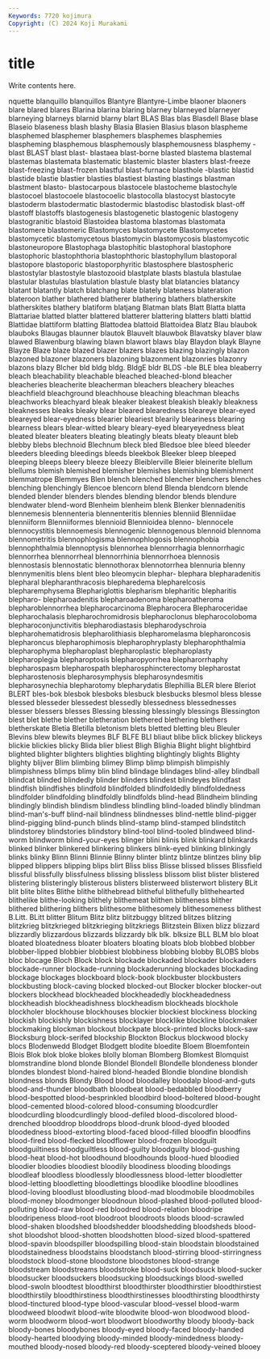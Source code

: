 ```yaml
---
Keywords: 7720 kojimura
Copyright: (C) 2024 Koji Murakami
---
```


# title

Write contents here.



nquette blanquillo blanquillos Blantyre Blantyre-Limbe blaoner blaoners blare
blared blares Blarina blarina blaring blarney blarneyed blarneyer blarneying blarneys
blarnid blarny blart BLAS Blas blas Blasdell Blase blase Blaseio
blaseness blash blashy Blasia Blasien Blasius blason blaspheme blasphemed blasphemer
blasphemers blasphemes blasphemies blaspheming blasphemous blasphemously blasphemousness blasphemy -blast BLAST
blast blast- blastaea blast-borne blasted blastema blastemal blastemas blastemata blastematic
blastemic blaster blasters blast-freeze blast-freezing blast-frozen blastful blast-furnace blasthole -blastic
blastid blastide blastie blastier blasties blastiest blasting blastings blastman blastment
blasto- blastocarpous blastocele blastocheme blastochyle blastocoel blastocoele blastocoelic blastocolla blastocyst
blastocyte blastoderm blastodermatic blastodermic blastodisc blastodisk blast-off blastoff blastoffs blastogenesis
blastogenetic blastogenic blastogeny blastogranitic blastoid Blastoidea blastoma blastomas blastomata blastomere
blastomeric Blastomyces blastomycete Blastomycetes blastomycetic blastomycetous blastomycin blastomycosis blastomycotic blastoneuropore
Blastophaga blastophitic blastophoral blastophore blastophoric blastophthoria blastophthoric blastophyllum blastoporal blastopore
blastoporic blastoporphyritic blastosphere blastospheric blastostylar blastostyle blastozooid blastplate blasts blastula
blastulae blastular blastulas blastulation blastule blasty blat blatancies blatancy blatant
blatantly blatch blatchang blate blately blateness blateration blateroon blather blathered
blatherer blathering blathers blatherskite blatherskites blathery blatiform blatjang Blatman blats
Blatt Blatta blatta Blattariae blatted blatter blattered blatterer blattering blatters
blatti blattid Blattidae blattiform blatting Blattodea blattoid Blattoidea Blatz Blau
blaubok blauboks Blaugas blaunner blautok Blauvelt blauwbok Blavatsky blaver blaw
blawed Blawenburg blawing blawn blawort blaws blay Blaydon blayk Blayne
Blayze Blaze blaze blazed blazer blazers blazes blazing blazingly blazon
blazoned blazoner blazoners blazoning blazonment blazonries blazonry blazons blazy Blcher
bld bldg bldg. BldgE bldr BLDS -ble BLE blea bleaberry
bleach bleachability bleachable bleached bleached-blond bleacher bleacheries bleacherite bleacherman bleachers
bleachery bleaches bleachfield bleachground bleachhouse bleaching bleachman bleachs bleachworks bleachyard
bleak bleaker bleakest bleakish bleakly bleakness bleaknesses bleaks bleaky blear
bleared blearedness bleareye blear-eyed bleareyed blear-eyedness blearier bleariest blearily bleariness
blearing blearness blears blear-witted bleary bleary-eyed blearyeyedness bleat bleated bleater
bleaters bleating bleatingly bleats bleaty bleaunt bleb blebby blebs blechnoid
Blechnum bleck bled Bledsoe blee bleed bleeder bleeders bleeding bleedings
bleeds bleekbok Bleeker bleep bleeped bleeping bleeps bleery bleeze bleezy
Bleiblerville Bleier bleinerite blellum blellums blemish blemished blemisher blemishes blemishing
blemishment blemmatrope Blemmyes Blen blench blenched blencher blenchers blenches blenching
blenchingly Blencoe blencorn blend Blenda blendcorn blende blended blender blenders
blendes blending blendor blends blendure blendwater blend-word Blenheim blenheim blenk
Blenker blennadenitis blennemesis blennenteria blennenteritis blennies blenniid Blenniidae blenniiform Blenniiformes
blennioid Blennioidea blenno- blennocele blennocystitis blennoemesis blennogenic blennogenous blennoid blennoma
blennometritis blennophlogisma blennophlogosis blennophobia blennophthalmia blennoptysis blennorhea blennorrhagia blennorrhagic blennorrhea
blennorrheal blennorrhinia blennorrhoea blennosis blennostasis blennostatic blennothorax blennotorrhea blennuria blenny
blennymenitis blens blent bleo bleomycin blephar- blephara blepharadenitis blepharal blepharanthracosis
blepharedema blepharelcosis blepharemphysema Blephariglottis blepharism blepharitic blepharitis blepharo- blepharoadenitis blepharoadenoma
blepharoatheroma blepharoblennorrhea blepharocarcinoma Blepharocera Blepharoceridae blepharochalasis blepharochromidrosis blepharoclonus blepharocoloboma blepharoconjunctivitis
blepharodiastasis blepharodyschroia blepharohematidrosis blepharolithiasis blepharomelasma blepharoncosis blepharoncus blepharophimosis blepharophryplasty blepharophthalmia
blepharophyma blepharoplast blepharoplastic blepharoplasty blepharoplegia blepharoptosis blepharopyorrhea blepharorrhaphy blepharospasm blepharospath
blepharosphincterectomy blepharostat blepharostenosis blepharosymphysis blepharosyndesmitis blepharosynechia blepharotomy blepharydatis Blephillia BLER
blere Bleriot BLERT bles-bok blesbok blesboks blesbuck blesbucks blesmol bless
blesse blessed blesseder blessedest blessedly blessedness blessednesses blesser blessers blesses
Blessing blessing blessingly blessings Blessington blest blet blethe blether bletheration
blethered blethering blethers bletherskate Bletia Bletilla bletonism blets bletted bletting
bleu Bleuler Blevins blew blewits bleymes BLF BLFE BLI bliaut
blibe blick blickey blickeys blickie blickies blicky Blida blier bliest
Bligh Blighia Blight blight blightbird blighted blighter blighters blighties blighting
blightingly blights Blighty blighty blijver Blim blimbing blimey Blimp blimp
blimpish blimpishly blimpishness blimps blimy blin blind blindage blindages blind-alley
blindball blindcat blinded blindedly blinder blinders blindest blindeyes blindfast blindfish
blindfishes blindfold blindfolded blindfoldedly blindfoldedness blindfolder blindfolding blindfoldly blindfolds blind-head
Blindheim blinding blindingly blindish blindism blindless blindling blind-loaded blindly blindman
blind-man's-buff blind-nail blindness blindnesses blind-nettle blind-pigger blind-pigging blind-punch blinds blind-stamp
blind-stamped blindstitch blindstorey blindstories blindstory blind-tool blind-tooled blindweed blind-worm blindworm
blind-your-eyes blinger blini blinis blink blinkard blinkards blinked blinker blinkered
blinkering blinkers blink-eyed blinking blinkingly blinks blinky Blinn Blinni Blinnie
Blinny blinter blintz blintze blintzes bliny blip blipped blippers blipping
blips blirt Bliss bliss Blisse blissed blisses Blissfield blissful blissfully
blissfulness blissing blissless blissom blist blister blistered blistering blisteringly blisterous
blisters blisterweed blisterwort blistery BLit blit blite blites Blithe blithe
blithebread blitheful blithefully blithehearted blithelike blithe-looking blithely blithemeat blithen blitheness
blither blithered blithering blithers blithesome blithesomely blithesomeness blithest B.Litt. BLitt
blitter Blitum Blitz blitz blitzbuggy blitzed blitzes blitzing blitzkrieg blitzkrieged
blitzkrieging blitzkriegs Blitzstein Blixen blizz blizzard blizzardly blizzardous blizzards blizzardy
blk blk. blksize BLL BLM blo bloat bloated bloatedness bloater
bloaters bloating bloats blob blobbed blobber blobber-lipped blobbier blobbiest blobbiness
blobbing blobby BLOBS blobs bloc blocage Bloch Block block blockade
blockaded blockader blockaders blockade-runner blockade-running blockaderunning blockades blockading blockage blockages
blockboard block-book blockbuster blockbusters blockbusting block-caving blocked blocked-out Blocker blocker
blocker-out blockers blockhead blockheaded blockheadedly blockheadedness blockheadish blockheadishness blockheadism blockheads
blockhole blockholer blockhouse blockhouses blockier blockiest blockiness blocking blockish blockishly
blockishness blocklayer blocklike blockline blockmaker blockmaking blockman blockout blockpate block-printed
blocks block-saw Blocksburg block-serifed blockship Blockton Blockus blockwood blocky blocs
Blodenwedd Blodget Blodgett blodite bloedite Bloem Bloemfontein Blois Blok blok
bloke blokes blolly bloman Blomberg Blomkest Blomquist blomstrandine blond blonde
Blondel Blondell Blondelle blondeness blonder blondes blondest blond-haired blond-headed Blondie
blondine blondish blondness blonds Blondy Blood blood bloodalley bloodalp blood-and-guts
blood-and-thunder bloodbath bloodbeat blood-bedabbled bloodberry blood-bespotted blood-besprinkled bloodbird blood-boltered blood-bought
blood-cemented blood-colored blood-consuming bloodcurdler bloodcurdling bloodcurdlingly blood-defiled blood-discolored blood-drenched blooddrop
blooddrops blood-drunk blood-dyed blooded bloodedness blood-extorting blood-faced blood-filled bloodfin bloodfins
blood-fired blood-flecked bloodflower blood-frozen bloodguilt bloodguiltiness bloodguiltless blood-guilty bloodguilty blood-gushing
blood-heat blood-hot bloodhound bloodhounds blood-hued bloodied bloodier bloodies bloodiest bloodily
bloodiness blooding bloodings bloodleaf bloodless bloodlessly bloodlessness blood-letter bloodletter blood-letting
bloodletting bloodlettings bloodlike bloodline bloodlines blood-loving bloodlust bloodlusting blood-mad bloodmobile
bloodmobiles blood-money bloodmonger bloodnoun blood-plashed blood-polluted blood-polluting blood-raw blood-red bloodred
blood-relation bloodripe bloodripeness blood-root bloodroot bloodroots bloods blood-scrawled blood-shaken bloodshed
bloodshedder bloodshedding bloodsheds blood-shot bloodshot blood-shotten bloodshotten blood-sized blood-spattered blood-spavin
bloodspiller bloodspilling blood-stain bloodstain bloodstained bloodstainedness bloodstains bloodstanch blood-stirring blood-stirringness
bloodstock blood-stone bloodstone bloodstones blood-strange bloodstream bloodstreams bloodstroke blood-suck bloodsuck
blood-sucker bloodsucker bloodsuckers bloodsucking bloodsuckings blood-swelled blood-swoln bloodtest bloodthirst bloodthirster
bloodthirstier bloodthirstiest bloodthirstily bloodthirstiness bloodthirstinesses bloodthirsting bloodthirsty blood-tinctured blood-type blood-vascular
blood-vessel blood-warm bloodweed bloodwit blood-wite bloodwite blood-won bloodwood blood-worm bloodworm
blood-wort bloodwort bloodworthy bloody bloody-back bloody-bones bloodybones bloody-eyed bloody-faced bloody-handed
bloody-hearted bloodying bloody-minded bloody-mindedness bloody-mouthed bloody-nosed bloody-red bloody-sceptered bloody-veined blooey
